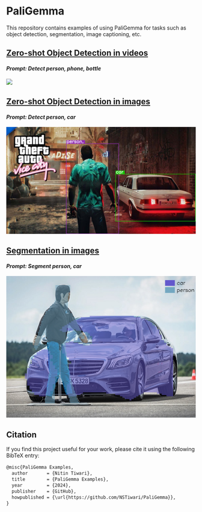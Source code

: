 # PaliGemma
This repository contains examples of using PaliGemma for tasks such as object detection, segmentation, image captioning, etc.

## [Zero-shot Object Detection in videos](https://github.com/NSTiwari/PaliGemma/blob/main/ZeroShot_Object_Detection_in_videos.ipynb)
#### *Prompt:* _Detect person, phone, bottle_
<img src="https://github.com/NSTiwari/PaliGemma/blob/main/assets/ZeroShot_Object_Detection_PaliGemma.gif"/>

## [Zero-shot Object Detection in images](https://github.com/NSTiwari/PaliGemma/blob/main/ZeroShot_Object_Detection_in_images.ipynb)
#### *Prompt:* _Detect person, car_
<img src="https://github.com/NSTiwari/PaliGemma/blob/main/assets/ZeroShot_Object_Detection_PaliGemma_image.jpg"/>

## [Segmentation in images](https://github.com/NSTiwari/PaliGemma/blob/main/ZeroShot_Object_Detection_in_images.ipynb)
#### *Prompt:* _Segment person, car_
<img src="https://github.com/NSTiwari/PaliGemma/blob/main/assets/Reference_Expression_Segmentation_images_PaliGemma.png"/>



## Citation
If you find this project useful for your work, please cite it using the following BibTeX entry:

```
@misc{PaliGemma Examples,
  author       = {Nitin Tiwari},
  title        = {PaliGemma Examples},
  year         = {2024},
  publisher    = {GitHub},
  howpublished = {\url{https://github.com/NSTiwari/PaliGemma}},
}
```

